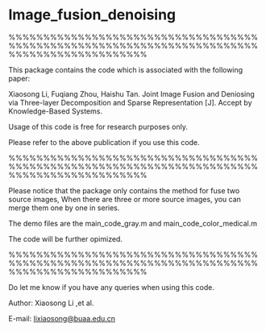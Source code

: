 # Image_fusion_denoising

%%%%%%%%%%%%%%%%%%%%%%%%%%%%%%%%%%%%%%%%%%%%%%%%%%%%%%%%%%%%%%%%%%%%%%%%%%%%%%%%%%%%%%%%%%%%

This package contains the code which is associated with the following paper:

Xiaosong Li, Fuqiang Zhou, Haishu Tan. Joint Image Fusion and Deniosing via Three-layer Decomposition and Sparse Representation [J]. Accept by Knowledge-Based Systems. 

Usage of this code is free for research purposes only. 

Please refer to the above publication if you use this code.

%%%%%%%%%%%%%%%%%%%%%%%%%%%%%%%%%%%%%%%%%%%%%%%%%%%%%%%%%%%%%%%%%%%%%%%%%%%%%%%%%%%%%%%%%%%%

Please notice that the package only contains the method for fuse two source images, When there are three or more source images, you can merge them one by one in series.  

The demo files are the main_code_gray.m  and  main_code_color_medical.m 

The code will be further opimized.  

%%%%%%%%%%%%%%%%%%%%%%%%%%%%%%%%%%%%%%%%%%%%%%%%%%%%%%%%%%%%%%%%%%%%%%%%%%%%%%%%%%%%%%%%%%%%

Do let me know if you have any queries when using this code.


Author: Xiaosong  Li ,et al.   
                                                         
E-mail: lixiaosong@buaa.edu.cn


